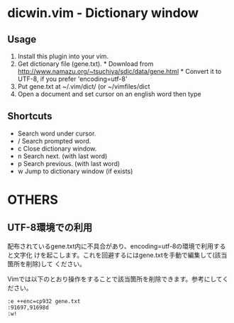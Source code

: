 # dicwin.vim - Dictionary window

## Usage

  1. Install this plugin into your vim.
  2. Get dictionary file (gene.txt).
    * Download from http://www.namazu.org/~tsuchiya/sdic/data/gene.html
    * Convert it to UTF-8, if you prefer 'encoding=utf-8'
  3. Put gene.txt at ~/.vim/dict/ (or ~/vimfiles/dict
  4. Open a document and set cursor on an english word then type <C-k><C-k>

## Shortcuts

  * <C-k><C-k>  Search word under cursor.
  * <C-k>/      Search prompted word.
  * <C-k>c      Close dictionary window.
  * <C-k>n      Search next. (with last word)
  * <C-k>p      Search previous. (with last word)
  * <C-k>w      Jump to dictionary window (if exists)

# OTHERS

## UTF-8環境での利用

配布されているgene.txt内に不具合があり、encoding=utf-8の環境で利用すると文字化
けを起こします。これを回避するにはgene.txtを手動で編集して(該当箇所を削除)して
ください。

Vimでは以下のとおり操作をすることで該当箇所を削除できます。参考にしてください。

```
:e ++enc=cp932 gene.txt
:91697,91698d
:w!
```

<!-- vim:set ts=8 sts=2 sw=2 tw=0 et: -->
